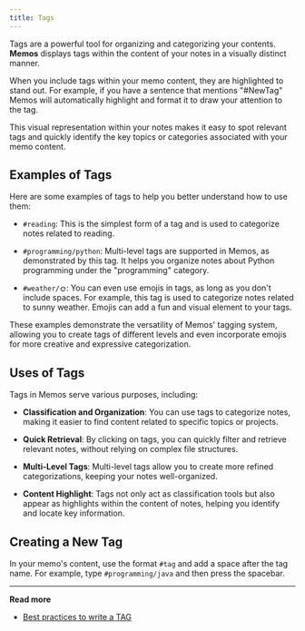 ```yaml
---
title: Tags
---
```


Tags are a powerful tool for organizing and categorizing your contents. **Memos** displays tags within the content of your notes in a visually distinct manner.

When you include tags within your memo content, they are highlighted to stand out. For example, if you have a sentence that mentions "#NewTag" Memos will automatically highlight and format it to draw your attention to the tag.

This visual representation within your notes makes it easy to spot relevant tags and quickly identify the key topics or categories associated with your memo content.

## Examples of Tags

Here are some examples of tags to help you better understand how to use them:

- `#reading`: This is the simplest form of a tag and is used to categorize notes related to reading.

- `#programming/python`: Multi-level tags are supported in Memos, as demonstrated by this tag. It helps you organize notes about Python programming under the "programming" category.

- `#weather/🌞`: You can even use emojis in tags, as long as you don't include spaces. For example, this tag is used to categorize notes related to sunny weather. Emojis can add a fun and visual element to your tags.

These examples demonstrate the versatility of Memos' tagging system, allowing you to create tags of different levels and even incorporate emojis for more creative and expressive categorization.

## Uses of Tags

Tags in Memos serve various purposes, including:

- **Classification and Organization**: You can use tags to categorize notes, making it easier to find content related to specific topics or projects.

- **Quick Retrieval**: By clicking on tags, you can quickly filter and retrieve relevant notes, without relying on complex file structures.

- **Multi-Level Tags**: Multi-level tags allow you to create more refined categorizations, keeping your notes well-organized.

- **Content Highlight**: Tags not only act as classification tools but also appear as highlights within the content of notes, helping you identify and locate key information.

## Creating a New Tag

In your memo's content, use the format `#tag` and add a space after the tag name. For example, type `#programming/java` and then press the spacebar.

---

**Read more**

- [Best practices to write a TAG](/blog/best-practices-to-write-tag)
